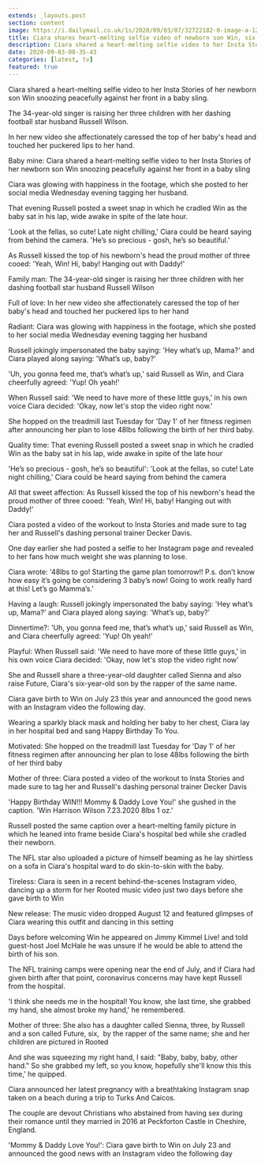 ```yaml
---
extends: _layouts.post
section: content
image: https://i.dailymail.co.uk/1s/2020/09/03/07/32722182-0-image-a-126_1599115213215.jpg 
title: Ciara shares heart-melting selfie video of newborn son Win, six weeks, snoozing in a baby sling 
description: Ciara shared a heart-melting selfie video to her Insta Stories of her newborn son Win sleeping against her front in a baby sling. She is raising her children with her husband Russell Wilson. 
date: 2020-09-03-08-35-43 
categories: [latest, tv] 
featured: true 
--- 
```

Ciara shared a heart-melting selfie video to her Insta Stories of her newborn son Win snoozing peacefully against her front in a baby sling.

The 34-year-old singer is raising her three children with her dashing football star husband Russell Wilson.

In her new video she affectionately caressed the top of her baby's head and touched her puckered lips to her hand.

Baby mine: Ciara shared a heart-melting selfie video to her Insta Stories of her newborn son Win snoozing peacefully against her front in a baby sling

Ciara was glowing with happiness in the footage, which she posted to her social media Wednesday evening tagging her husband.

That evening Russell posted a sweet snap in which he cradled Win as the baby sat in his lap, wide awake in spite of the late hour.

'Look at the fellas, so cute! Late night chilling,' Ciara could be heard saying from behind the camera. 'He’s so precious - gosh, he’s so beautiful.'

As Russell kissed the top of his newborn's head the proud mother of three cooed: 'Yeah, Win! Hi, baby! Hanging out with Daddy!' 

Family man: The 34-year-old singer is raising her three children with her dashing football star husband Russell Wilson

Full of love: In her new video she affectionately caressed the top of her baby's head and touched her puckered lips to her hand

Radiant: Ciara was glowing with happiness in the footage, which she posted to her social media Wednesday evening tagging her husband

Russell jokingly impersonated the baby saying: 'Hey what’s up, Mama?' and Ciara played along saying: 'What’s up, baby?'

'Uh, you gonna feed me, that’s what’s up,' said Russell as Win, and Ciara cheerfully agreed: 'Yup! Oh yeah!'

When Russell said: 'We need to have more of these little guys,' in his own voice Ciara decided: 'Okay, now let's stop the video right now.'

She hopped on the treadmill last Tuesday for 'Day 1' of her fitness regimen after announcing her plan to lose 48lbs following the birth of her third baby. 

Quality time: That evening Russell posted a sweet snap in which he cradled Win as the baby sat in his lap, wide awake in spite of the late hour

'He’s so precious - gosh, he’s so beautiful': 'Look at the fellas, so cute! Late night chilling,' Ciara could be heard saying from behind the camera

All that sweet affection: As Russell kissed the top of his newborn's head the proud mother of three cooed: 'Yeah, Win! Hi, baby! Hanging out with Daddy!'

Ciara posted a video of the workout to Insta Stories and made sure to tag her and Russell's dashing personal trainer Decker Davis.

One day earlier she had posted a selfie to her Instagram page and revealed to her fans how much weight she was planning to lose.

Ciara wrote: '48lbs to go! Starting the game plan tomorrow!! P.s. don’t know how easy it’s going be considering 3 baby’s now! Going to work really hard at this! Let’s go Mamma’s.' 

Having a laugh: Russell jokingly impersonated the baby saying: 'Hey what’s up, Mama?' and Ciara played along saying: 'What’s up, baby?'

Dinnertime?: 'Uh, you gonna feed me, that’s what’s up,' said Russell as Win, and Ciara cheerfully agreed: 'Yup! Oh yeah!'

Playful: When Russell said: 'We need to have more of these little guys,' in his own voice Ciara decided: 'Okay, now let's stop the video right now'

She and Russell share a three-year-old daughter called Sienna and also raise Future, Ciara's six-year-old son by the rapper of the same name.

Ciara gave birth to Win on July 23 this year and announced the good news with an Instagram video the following day.

Wearing a sparkly black mask and holding her baby to her chest, Ciara lay in her hospital bed and sang Happy Birthday To You. 

Motivated: She hopped on the treadmill last Tuesday for 'Day 1' of her fitness regimen after announcing her plan to lose 48lbs following the birth of her third baby

Mother of three: Ciara posted a video of the workout to Insta Stories and made sure to tag her and Russell's dashing personal trainer Decker Davis

'Happy Birthday WIN!!! Mommy & Daddy Love You!' she gushed in the caption. 'Win Harrison Wilson 7.23.2020 8lbs 1 oz.'

Russell posted the same caption over a heart-melting family picture in which he leaned into frame beside Ciara's hospital bed while she cradled their newborn.

The NFL star also uploaded a picture of himself beaming as he lay shirtless on a sofa in Ciara's hospital ward to do skin-to-skin with the baby. 

Tireless: Ciara is seen in a recent behind-the-scenes Instagram video, dancing up a storm for her Rooted music video just two days before she gave birth to Win

New release: The music video dropped August 12 and featured glimpses of Ciara wearing this outfit and dancing in this setting

Days before welcoming Win he appeared on Jimmy Kimmel Live! and told guest-host Joel McHale he was unsure if he would be able to attend the birth of his son.

The NFL training camps were opening near the end of July, and if Ciara had given birth after that point, coronavirus concerns may have kept Russell from the hospital.

'I think she needs me in the hospital! You know, she last time, she grabbed my hand, she almost broke my hand,' he remembered.

Mother of three: She also has a daughter called Sienna, three, by Russell and a son called Future, six,  by the rapper of the same name; she and her children are pictured in Rooted

And she was squeezing my right hand, I said: "Baby, baby, baby, other hand." So she grabbed my left, so you know, hopefully she'll know this this time,' he quipped. 

Ciara announced her latest pregnancy with a breathtaking Instagram snap taken on a beach during a trip to Turks And Caicos. 

The couple are devout Christians who abstained from having sex during their romance until they married in 2016 at Peckforton Castle in Cheshire, England.

'Mommy & Daddy Love You!': Ciara gave birth to Win on July 23 and announced the good news with an Instagram video the following day

